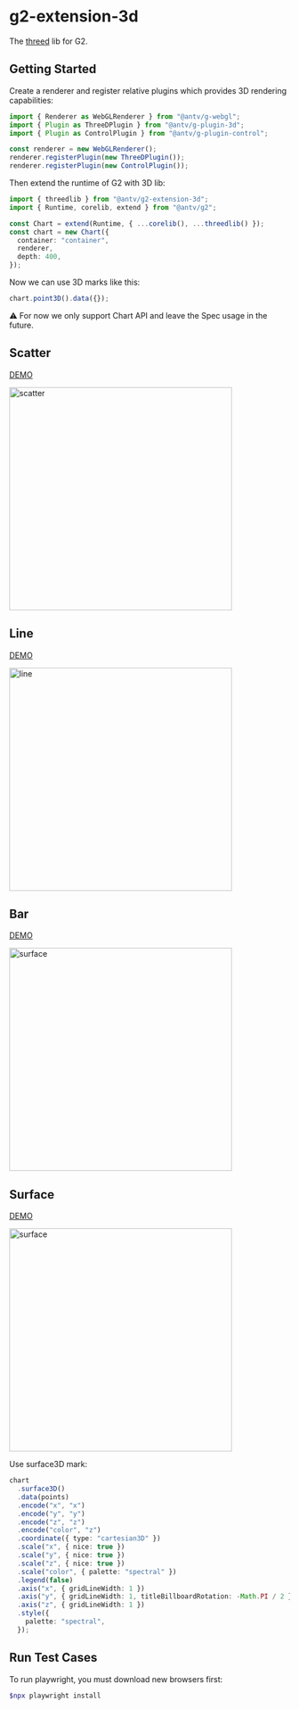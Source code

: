 # g2-extension-3d

The [threed](https://github.com/antvis/G2/blob/v5/src/lib/std.ts) lib for G2.

## Getting Started

Create a renderer and register relative plugins which provides 3D rendering capabilities:

```ts
import { Renderer as WebGLRenderer } from "@antv/g-webgl";
import { Plugin as ThreeDPlugin } from "@antv/g-plugin-3d";
import { Plugin as ControlPlugin } from "@antv/g-plugin-control";

const renderer = new WebGLRenderer();
renderer.registerPlugin(new ThreeDPlugin());
renderer.registerPlugin(new ControlPlugin());
```

Then extend the runtime of G2 with 3D lib:

```ts
import { threedlib } from "@antv/g2-extension-3d";
import { Runtime, corelib, extend } from "@antv/g2";

const Chart = extend(Runtime, { ...corelib(), ...threedlib() });
const chart = new Chart({
  container: "container",
  renderer,
  depth: 400,
});
```

Now we can use 3D marks like this:

```ts
chart.point3D().data({});
```

⚠️ For now we only support Chart API and leave the Spec usage in the future.

## Scatter

[DEMO](https://g2.antv.antgroup.com/examples#threed-scatter)

<img src="https://mdn.alipayobjects.com/huamei_qa8qxu/afts/img/A*KNCUQqzw2JsAAAAAAAAAAAAADmJ7AQ/original" alt="scatter" width="400"/>

## Line

[DEMO](https://g2.antv.antgroup.com/examples#threed-line)

<img src="https://mdn.alipayobjects.com/huamei_qa8qxu/afts/img/A*Ak1iTZ1dpI0AAAAAAAAAAAAADmJ7AQ/original" alt="line" width="400"/>

## Bar

[DEMO](https://g2.antv.antgroup.com/examples#threed-bar)

<img src="https://mdn.alipayobjects.com/huamei_qa8qxu/afts/img/A*ZgMYT50XDQkAAAAAAAAAAAAADmJ7AQ/original" alt="surface" width="400"/>

## Surface

[DEMO](https://g2.antv.antgroup.com/examples#threed-surface)

<img src="https://mdn.alipayobjects.com/huamei_qa8qxu/afts/img/A*4LJeR4SqvEoAAAAAAAAAAAAADmJ7AQ/original" alt="surface" width="400"/>

Use surface3D mark:

```ts
chart
  .surface3D()
  .data(points)
  .encode("x", "x")
  .encode("y", "y")
  .encode("z", "z")
  .encode("color", "z")
  .coordinate({ type: "cartesian3D" })
  .scale("x", { nice: true })
  .scale("y", { nice: true })
  .scale("z", { nice: true })
  .scale("color", { palette: "spectral" })
  .legend(false)
  .axis("x", { gridLineWidth: 1 })
  .axis("y", { gridLineWidth: 1, titleBillboardRotation: -Math.PI / 2 })
  .axis("z", { gridLineWidth: 1 })
  .style({
    palette: "spectral",
  });
```

## Run Test Cases

To run playwright, you must download new browsers first:

```bash
$npx playwright install
```
